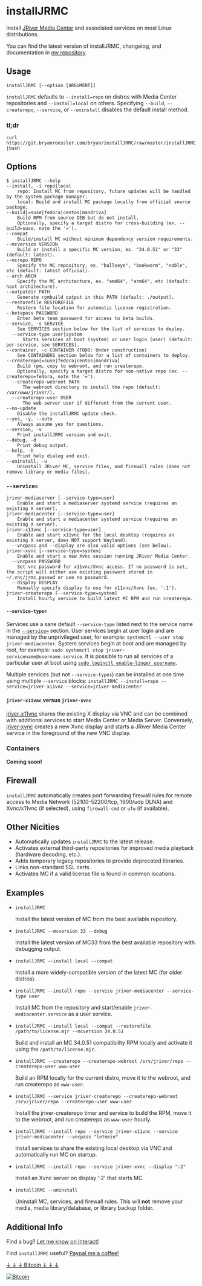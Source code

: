 # installJRMC

Install [JRiver Media Center](https://www.jriver.com/) and associated services on most Linux distributions.

You can find the latest version of installJRMC, changelog, and documentation in [my repository](https://git.bryanroessler.com/bryan/installJRMC).

## Usage

`installJRMC [--option [ARGUMENT]]`

`installJRMC` defaults to `--install=repo` on distros with Media Center repositories and `--install=local` on others.
Specifying `--build`, `--createrepo`, `--service`, or `--uninstall` disables the default install method.

### tl;dr

`curl https://git.bryanroessler.com/bryan/installJRMC/raw/master/installJRMC|bash`

## Options

```text
$ installJRMC --help
--install, -i repo|local
    repo: Install MC from repository, future updates will be handled by the system package manager.
    local: Build and install MC package locally from official source package.
--build[=suse|fedora|centos|mandriva]
    Build RPM from source DEB but do not install.
    Optionally, specify a target distro for cross-building (ex. --build=suse, note the '=').
--compat
    Build/install MC without minimum dependency version requirements.
--mcversion VERSION
    Build or install a specific MC version, ex. "34.0.51" or "33" (default: latest).
--mcrepo REPO
    Specify the MC repository, ex. "bullseye", "bookworm", "noble", etc (default: latest official).
--arch ARCH
    Specify the MC architecture, ex. "amd64", "arm64", etc (default: host architecture).
--outputdir PATH
    Generate rpmbuild output in this PATH (default: ./output).
--restorefile RESTOREFILE
    Restore file location for automatic license registration.
--betapass PASSWORD
    Enter beta team password for access to beta builds.
--service, -s SERVICE
    See SERVICES section below for the list of services to deploy.
  --service-type user|system
      Starts services at boot (system) or user login (user) (default: per-service, see SERVICES).
--container, -c CONTAINER (TODO: Under construction)
    See CONTAINERS section below for a list of containers to deploy.
--createrepo[=suse|fedora|centos|mandriva]
    Build rpm, copy to webroot, and run createrepo.
    Optionally, specify a target distro for non-native repo (ex. --createrepo=fedora, note the '=').
  --createrepo-webroot PATH
      The webroot directory to install the repo (default: /var/www/jriver/).
  --createrepo-user USER
      The web server user if different from the current user.
--no-update
    Disable the installJRMC update check.
--yes, -y, --auto
    Always assume yes for questions.
--version, -v
    Print installJRMC version and exit.
--debug, -d
    Print debug output.
--help, -h
    Print help dialog and exit.
--uninstall, -u
    Uninstall JRiver MC, service files, and firewall rules (does not remove library or media files).
```

### `--service=`

```text
jriver-mediaserver [--service-type=user]
    Enable and start a mediaserver systemd service (requires an existing X server).
jriver-mediacenter [--service-type=user]
    Enable and start a mediacenter systemd service (requires an existing X server).
jriver-x11vnc [--service-type=user]
    Enable and start x11vnc for the local desktop (requires an existing X server, does NOT support Wayland).
  --vncpass and --display are also valid options (see below).
jriver-xvnc [--service-type=system]
    Enable and start a new Xvnc session running JRiver Media Center.
  --vncpass PASSWORD
    Set vnc password for x11vnc/Xvnc access. If no password is set, the script will either use existing password stored in ~/.vnc/jrmc_passwd or use no password.
  --display DISPLAY
    Manually specify display to use for x11vnc/Xvnc (ex. ':1').
jriver-createrepo [--service-type=system]
    Install hourly service to build latest MC RPM and run createrepo.
```

#### `--service-type=`

Services use a sane default `--service-type` listed next to the service name in the [`--service=`](#--service) section. User services begin at user login and are managed by the unprivileged user, for example: `systemctl --user stop jriver-mediacenter`. System services begin at boot and are managed by root, for example: `sudo systemctl stop jriver-servicename@username.service`. It is possible to run all services of a particular user at boot using [`sudo loginctl enable-linger username`](https://www.freedesktop.org/software/systemd/man/loginctl.html).

Multiple services (but not `--service-types`) can be installed at one time using multiple `--service` blocks: `installJRMC --install=repo --service=jriver-x11vnc --service=jriver-mediacenter`

#### `jriver-x11vnc` versus `jriver-xvnc`

[jriver-x11vnc](http://www.karlrunge.com/x11vnc/) shares the existing X display via VNC and can be combined with additional services to start Media Center or Media Server. Conversely, [jriver-xvnc](https://tigervnc.org/doc/Xvnc.html) creates a new Xvnc display and starts a JRiver Media Center service in the foreground of the new VNC display.

### Containers

**Coming soon!**

## Firewall

`installJRMC` automatically creates port forwarding firewall rules for remote access to Media Network (52100-52200/tcp, 1900/udp DLNA) and Xvnc/x11vnc (if selected), using `firewall-cmd` or `ufw` (if available).

## Other Nicities

* Automatically updates `installJRMC` to the latest release.
* Activates external third-party repositories for improved media playback (hardware decoding, etc.).
* Adds temporary legacy repositories to provide deprecated libraries.
* Links non-standard SSL certs.
* Activates MC if a valid license file is found in common locations.

## Examples

* `installJRMC`

    Install the latest version of MC from the best available repository.

* `installJRMC --mcversion 33 --debug`

    Install the latest version of MC33 from the best available repository with debugging output.

* `installJRMC --install local --compat`

    Install a more widely-compatible version of the latest MC (for older distros).

* `installJRMC --install repo --service jriver-mediacenter --service-type user`

    Install MC from the repository and start/enable `jriver-mediacenter.service` as a user service.

* `installJRMC --install local --compat --restorefile /path/to/license.mjr --mcversion 34.0.51`

    Build and install an MC 34.0.51 compatibility RPM locally and activate it using the `/path/to/license.mjr`.

* `installJRMC --createrepo --createrepo-webroot /srv/jriver/repo --createrepo-user www-user`

     Build an RPM locally for the current distro, move it to the webroot, and run createrepo as `www-user`.

* `installJRMC --service jriver-createrepo --createrepo-webroot /srv/jriver/repo --createrepo-user www-user`

    Install the jriver-createrepo timer and service to build the RPM, move it to the webroot, and run createrepo as `www-user` hourly.

* `installJRMC --install repo --service jriver-x11vnc --service jriver-mediacenter --vncpass "letmein"`

    Install services to share the existing local desktop via VNC and automatically run MC on startup.

* `installJRMC --install repo --service jriver-xvnc --display ":2"`

    Install an Xvnc server on display ':2' that starts MC.

* `installJRMC --uninstall`

    Uninstall MC, services, and firewall rules. This will **not** remove your media, media library/database, or library backup folder.

## Additional Info

Find a bug? [Let me know on Interact!](https://yabb.jriver.com/interact/index.php/topic,141168.0.html)

Find `installJRMC` useful? [Paypal me a coffee!](https://paypal.me/bryanroessler)

[↓ ↓ ↓ Bitcoin ↓ ↓ ↓](bitcoin:bc1q7wy0kszjavgcrvkxdg7mf3s6rh506rasnhfa4a)

[![Bitcoin](https://repos.bryanroessler.com/files/bc1q7wy0kszjavgcrvkxdg7mf3s6rh506rasnhfa4a.png)](bitcoin:bc1q7wy0kszjavgcrvkxdg7mf3s6rh506rasnhfa4a)
